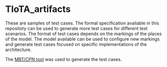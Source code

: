 # TIoTA_artifacts
These are samples of test cases. The formal specification available in this repositoty can be used to generate more test cases for different test scenarios. The format of test cases depends on the markings of the places of the model. The model available can be used to configure new markings and generate test cases focused on specific implementations of the architecture. 

The [MBT/CPN tool](https://github.com/selabhvl/mbtcpn) was used to generate the test cases.
